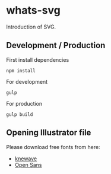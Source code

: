 whats-svg
=========

Introduction of SVG.

## Development / Production

First install dependencies

```npm install```

For development

```gulp```

For production

```gulp build```

## Opening Illustrator file

Please download free fonts from here:

* [knewave](http://www.dafont.com/knewave.font)
* [Open Sans](http://www.fontsquirrel.com/fonts/open-sans)

